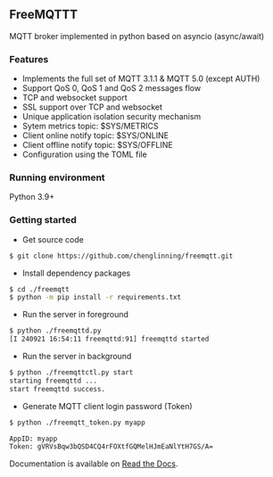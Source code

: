 ## FreeMQTTT

MQTT broker implemented in python based on asyncio (async/await)

### Features

+ Implements the full set of MQTT 3.1.1 & MQTT 5.0 (except AUTH)
+ Support QoS 0, QoS 1 and QoS 2 messages flow
+ TCP and websocket support
+ SSL support over TCP and websocket
+ Unique application isolation security mechanism
+ Sytem metrics topic: $SYS/METRICS
+ Client online notify topic:  $SYS/ONLINE
+ Client offline notify topic: $SYS/OFFLINE
+ Configuration using the TOML file

### Running environment

Python 3.9+

### Getting started

+ Get source code

```bash
$ git clone https://github.com/chenglinning/freemqtt.git
```
+ Install dependency packages

```bash
$ cd ./freemqtt
$ python -m pip install -r requirements.txt
```

+ Run the server in foreground

```bash
$ python ./freemqttd.py
[I 240921 16:54:11 freemqttd:91] freemqttd started

```

+ Run the server in background

```bash
$ python ./freemqttctl.py start
starting freemqttd ...
start freemqttd success. 

```

+ Generate MQTT client login password (Token)

```bash
$ python ./freemqtt_token.py myapp

AppID: myapp
Token: gVRVsBqw3bQSD4CQ4rFOXtfGQMelHJmEaNlYtH7GS/A=
```

Documentation is available on [Read the Docs](https://freemqtt.cn/pages/intro.html).